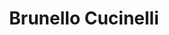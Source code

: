 ---
title: "Brunello Cucinelli"
url: /chicago/brunello-cucinelli-north-rush-street/
shop: clothes
---